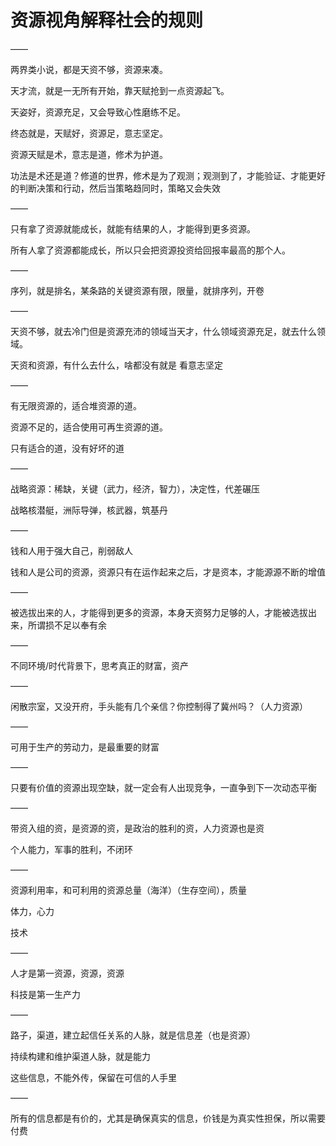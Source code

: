 # 资源视角解释社会的规则

——

两界类小说，都是天资不够，资源来凑。

天才流，就是一无所有开始，靠天赋抢到一点资源起飞。

天姿好，资源充足，又会导致心性磨练不足。

终态就是，天赋好，资源足，意志坚定。

资源天赋是术，意志是道，修术为护道。

功法是术还是道？修道的世界，修术是为了观测；观测到了，才能验证、才能更好的判断决策和行动，然后当策略趋同时，策略又会失效

——

只有拿了资源就能成长，就能有结果的人，才能得到更多资源。

所有人拿了资源都能成长，所以只会把资源投资给回报率最高的那个人。

——

序列，就是排名，某条路的关键资源有限，限量，就排序列，开卷

——

天资不够，就去冷门但是资源充沛的领域当天才，什么领域资源充足，就去什么领域。

天资和资源，有什么去什么，啥都没有就是 看意志坚定

——

有无限资源的，适合堆资源的道。

资源不足的，适合使用可再生资源的道。

只有适合的道，没有好坏的道

——

战略资源：稀缺，关键（武力，经济，智力），决定性，代差碾压

战略核潜艇，洲际导弹，核武器，筑基丹

——

钱和人用于强大自己，削弱敌人

钱和人是公司的资源，资源只有在运作起来之后，才是资本，才能源源不断的增值

——

被选拔出来的人，才能得到更多的资源，本身天资努力足够的人，才能被选拔出来，所谓损不足以奉有余

——

不同环境/时代背景下，思考真正的财富，资产

——

闲散宗室，又没开府，手头能有几个亲信？你控制得了冀州吗？（人力资源）

——

可用于生产的劳动力，是最重要的财富

——

只要有价值的资源出现空缺，就一定会有人出现竞争，一直争到下一次动态平衡

——

带资入组的资，是资源的资，是政治的胜利的资，人力资源也是资

个人能力，军事的胜利，不闭环

——

资源利用率，和可利用的资源总量（海洋）（生存空间），质量

体力，心力

技术

——

人才是第一资源，资源，资源

科技是第一生产力

——

路子，渠道，建立起信任关系的人脉，就是信息差（也是资源）

持续构建和维护渠道人脉，就是能力

这些信息，不能外传，保留在可信的人手里

——

所有的信息都是有价的，尤其是确保真实的信息，价钱是为真实性担保，所以需要付费
